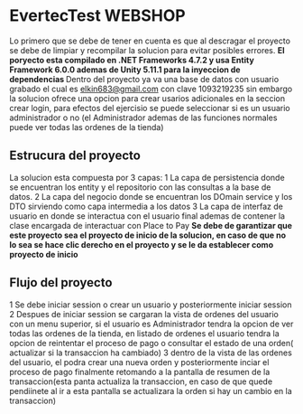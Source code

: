 <h1>EvertecTest  WEBSHOP</h1>

Lo primero que se debe de tener en cuenta es que al descragar el proyecto se debe de limpiar y recompilar la solucion para evitar posibles errores.
<b>El poryecto esta compilado en .NET Frameworks 4.7.2   y usa Entity Framework 6.0.0 ademas de Unity 5.11.1 para la inyeccion de dependencias </b>
Dentro del proyecto ya va una base de datos con usuario grabado el cual es elkin683@gmail.com con clave 1093219235 sin embargo la solucion ofrece una opcion para crear usarios adicionales en la seccion crear login, para efectos del ejercisio se puede seleccionar si es un usuario administrador o no (el Administrador ademas de las funciones normales puede ver todas las ordenes de la tienda)

<h2>Estrucura del proyecto</h2>
La solucion esta compuesta por 3 capas:
1 La capa de persistencia donde se encuentran los entity y el repositorio con las consultas a la base de datos.
2 La capa del negocio donde se encuentran los DOmain service y los DTO sirviendo como capa intermedia a los datos
3 La capa de interfaz de usuario en donde se interactua con el usuario final ademas de contener la clase encargada de interactuar con Place to Pay <b>Se debe de garantizar que este proyecto sea el proyecto de inicio de la solucion, en caso de que no lo sea se hace clic derecho en el proyecto y se le da establecer como proyecto de inicio</b>
<h2>Flujo del proyecto</h2>
1 Se debe iniciar session o crear un usuario y posteriormente iniciar session
2 Despues de iniciar session se cargaran la vista de ordenes del usuario con un menu superior, si el usuario es Administrador tendra la opcion de ver todas las ordenes de la tienda, en listado de ordenes el usuario tendra la opcion de reintentar el proceso de pago o consultar el estado de una orden( actualizar si la transaccion ha cambiado)
3 dentro de la vista de las ordenes del usuario, el podra crear una nueva orden y posteriormente inciar el proceso de pago finalmente retomando a la pantalla de resumen de la transaccion(esta panta actualiza la transaccion, en caso de que quede pendiinete al ir a esta pantalla se actualizara la orden si hay un cambio en la transaccion)
